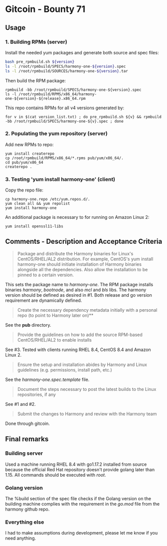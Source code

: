 # Gitcoin - Bounty 71

## Usage

### 1. Building RPMs (server)
Install the needed yum packages and generate both source and spec files:
```bash
bash pre_rpmbuild.sh ${version}
ls -l /root/rpmbuild/SPECS/harmony-one-${version}.spec
ls -l /root/rpmbuild/SOURCES/harmony-one-${version}.tar
```

Then build the RPM package:
```shell
rpmbuild -bb /root/rpmbuild/SPECS/harmony-one-${version}.spec
ls -l /root/rpmbuild/RPMS/x86_64/harmony-one-${version}-${release}.x86_64.rpm
```

This repo contains RPMs for all v4 versions generated by:
```shell
for v in $(cat version_list.txt) ; do pre_rpmbuild.sh ${v} && rpmbuild -bb /root/rpmbuild/SPECS/harmony-one-${v}.spec ; done
```

### 2. Populating the yum repository (server)
Add new RPMs to repo:
```shell
yum install createrepo
cp /root/rpmbuild/RPMS/x86_64/*.rpms pub/yum/x86_64/.
cd pub/yum/x86_64
createrepo .
```

### 3. Testing 'yum install harmony-one' (client)
Copy the repo file:
```shell
cp harmony-one.repo /etc/yum.repos.d/.
yum clean all && yum repolist
yum install harmony-one
```

An additional package is necessary to for running on Amazon Linux 2:
```shell
yum install openssl11-libs
```

## Comments - Description and Acceptance Criteria

> Package and distribute the Harmony binaries for Linux's CentOS/RHEL/AL2 distribution. For example, CentOS's yum install harmony-one should initiate installation of Harmony binaries alongside all the dependencies. Also allow the installation to be pinned to a certain version.

This sets the package name to *harmony-one*. The RPM package installs binaries *harmony*, *bootnode*, and also *mcl* and *bls* libs. The harmony version should be defined as desired in #1. Both release and go version requirement are dynamically defined.

> Create the necessary dependency metadata initially with a personal repo (to point to Harmony later on)**

See the **pub** directory.

> Provide the guidelines on how to add the source RPM-based CentOS/RHEL/AL2 to enable installs

See #3. Tested with clients running RHEL 8.4, CentOS 8.4 and Amazon Linux 2.

> Ensure the setup and installation abides by Harmony and Linux guidelines (e.g. permissions, install path, etc.)

See the *harmony-one.spec.template* file.

> Document the steps necessary to post the latest builds to the Linux repositories, if any

See #1 and #2.

> Submit the changes to Harmony and review with the Harmony team

Done through gitcoin.

## Final remarks

### Building server
Used a machine running RHEL 8.4 with go1.17.2 installed from source
because the official Red Hat repository doesn't provide golang later than 1.15.
All commands should be executed with *root*.

### Golang version
The %build section of the spec file checks if the Golang version on the building machine complies
with the requirement in the *go.mod* file from the harmony github repo.

### Everything else
I had to make assumptions during development, please let me know if you need anything.
